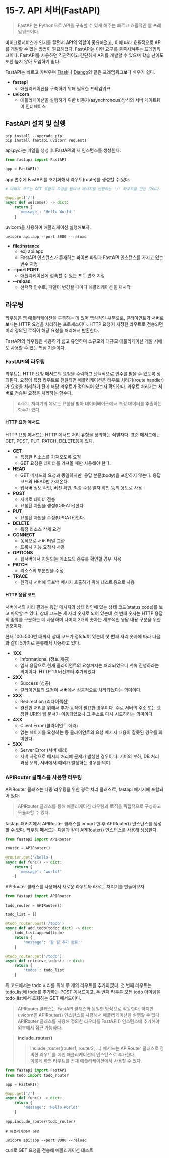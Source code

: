 # 15-7. API 서버(FastAPI)

> FastAPI는 Python으로 API를 구축할 수 있게 해주는 빠르고 효율적인 웹 프레임워크이다.

마이크로서비스가 인기를 끌면서 API의 역할이 중요해졌고, 이에 따라 효율적으로 API를 개발할 수 있는 방법이 필요해졌다. FastAPI는 이런 요구를 
충족시켜주는 프레임워크이다. FastAPI를 사용하면 직관적이고 간단하게 API를 개발할 수 있으며 학습 난이도 또한 높지 않아 도입하기 쉽다.

FastAPI는 빠르고 가벼우며 [Flask](https://flask-docs-kr.readthedocs.io/ko/latest/quickstart.html)나 
[Django](https://docs.djangoproject.com/ko/5.0/intro/)와 같은 프레임워크보다 배우기 쉽다. 

+ __fastapi__
  + 애플리케이션을 구축하기 위해 필요한 프레임워크
+ __uvicorn__
  + 애플리케이션을 실행하기 위한 비동기(asynchronous)방식의 서버 게이트웨이 인터페이스

## FastAPI 설치 및 실행

```shell
pip install --upgrade pip
pip install fastapi uvicorn requests
```

api.py라는 파일을 생성 후 FastAPI의 새 인스턴스를 생성한다.

```python
from fastapi import FastAPI

app = FastAPI()
```
app 변수에 FastAPI를 초기화해서 라우트(route)를 생성할 수 있다.

```python
# 아래의 코드는 GET 유형의 요청을 받아서 메시지를 반환하는 '/' 라우트를 만든 것이다.

@app.get('/')
async def welcome() -> dict:
    return {
      'message': 'Hello World!'
    }
```

uvicorn을 사용하여 애플리케이션 실행해보자.

```shell
uvicorn api:app --port 8000 --reload
```

+ __file:instance__
  + ex) api:app
  + FastAPI 인스턴스가 존재하는 파이썬 파일과 FastAPI 인스턴스를 가지고 있는 변수 지정
+ __--port PORT__
  + 애플리케이션에 접속할 수 있는 포트 변호 지정
+ __--reload__
  + 선택적 인수로, 파일이 변경될 때마다 애플리케이션을 재시작

## 라우팅

라우팅은 웹 애플리케이션을 구축하는 데 있어 핵심적인 부분으로, 클라이언트가 서버로 보내는 HTTP 요청을 처리하는 프로세스이다. HTTP 요청이 지정한
라우트로 전송되면 미리 정의된 로직이 해당 요청을 처리해서 반환한다.

FastAPI의 라우팅은 사용하기 쉽고 유연하며 소규모와 대규모 애플리케이션 개발 시에도 사용할 수 있는 핵심 기술이다.

### FastAPI의 라우팅

라우트는 HTTP 요청 메서드의 요청을 수락하고 선택적으로 인수를 받을 수 있도록 정의된다. 요청이 특정 라우트로 전달되면 애플리케이션은 라우트 처리기(route handler)가
요청을 처리하기 전에 해당 라우트가 정의되어 있는지 확인한다. 라우트 처리기는 서버로 전송된 요청을 처리하는 함수다.   

> 라우트 처리기의 예로는 요청을 받아 데이터베이스에서 특정 데이터를 추출하는 함수가 있다.

#### HTTP 요청 메서드

HTTP 요청 메서드는 HTTP 메서드 처리 유형을 정의하는 식별자다. 표준 메서드에는 GET, POST, PUT, PATCH, DELETE등이 있다.

+ __GET__
  + 특정한 리소스를 가져오도록 요청
  + GET 요청은 데이터를 가져올 때만 사용해야 한다.
+ __HEAD__
  + GET 메서드의 요청과 동일하지만, 응답 본문(body)을 포함하지 않는다. 응답코드와 HEAD만 가져온다.
  + 웹서버 정보 확인, 버전 확인, 최종 수정 일자 확인 등의 용도로 사용
+ __POST__
  + 서버로 데이터 전송
  + 요청된 자원을 생성(CREATE)한다.
+ __PUT__
  + 요청된 자원을 수정(UPDATE)한다. 
+ __DELETE__
  + 특정 리소스 삭제 요청
+ __CONNECT__
  + 동적으로 서버 터널 교환 
  + 프록시 기능 요청시 사용
+ __OPTIONS__
  + 웹서버에서 지원되는 메소드의 종류를 확인할 경우 사용
+ __PATCH__
  + 리소스의 부분만을 수정
+ __TRACE__
  + 원격지 서버에 루프백 메시지 호출하기 위해 테스트용으로 사용

#### HTTP 응답 코드

서버에서의 처리 결과는 응답 메시지의 상태 라인에 있는 상태 코드(status code)를 보고 파악할 수 있다. 상태 코드는 세 자리 숫자로 되어 있는데 
첫 번째 숫자는 HTTP 응답의 종류를 구분하는 데 사용하며 나머지 2개의 숫자는 세부적인 응답 내용 구분을 위한 번호이다.

현재 100~500번 대까지 상태 코드가 정의되어 있는데 첫 번째 자리 숫자에 따라 다음과 같이 5가지로 분류해서 사용하고 있다.

+ __1XX__
  + Informational (정보 제공)
  + 임시 응답으로 현재 클라이언트의 요청까지는 처리되었으니 계속 진행하라는 의미이다. HTTP 1.1 버전부터 추가되었다.
+ __2XX__
  + Success (성공)
  + 클라이언트의 요청이 서버에서 성공적으로 처리되었다는 의미이다.
+ __3XX__
  + Redirection (리다이렉션)
  + 완전한 처리를 위해서 추가 동작이 필요한 경우이다. 주로 서버의 주소 또는 요청한 URI의 웹 문서가 이동되었으니 그 주소로 다시 시도하라는 
  의미이다.
+ __4XX__
  + Client Error (클라이언트 에러)
  + 없는 페이지를 요청하는 등 클라이언트의 요청 메시지 내용이 잘못된 경우를 의미한다.
+ __5XX__
  + Server Error (서버 에러)
  + 서버 사정으로 메시지 처리에 문제가 발생한 경우이다. 서버의 부하, DB 처리 과정 오류, 서버에서 예외가 발생하는 경우를 의미.

### APIRouter 클래스를 사용한 라우팅

APIRouter 클래스는 다중 라우팅을 위한 경로 처리 클래스로, fastapi 패키지에 포함되어 있다.

> APIRouter 클래스를 통해 애플리케이션 라우팅과 로직을 독립적으로 구성하고 모듈화할 수 있다.

fastapi 패키지에서 APIRouter 클래스를 import 한 후 APIRouter() 인스턴스를 생성할 수 있다. 라우팅 메서드는 다음과 같이 APIRouter() 
인스턴스를 사용해 생성한다.

```python
from fastapi import APIRouter

router = APIRouter()

@router.get('/hello')
async def func() -> dict:
    return {
      'message': 'world!'
    }
```

APIRouter 클래스를 사용해서 새로운 라우트와 라우트 처리기를 만들어보자. 

```python
from fastapi import APIRouter

todo_router = APIRouter()

todo_list = []

@todo_router.post('/todo')
async def add_todo(todo: dict) -> dict:
    todo_list.append(todo)
    return {
        'message': '할 일 추가 완료!'
    }

@todo_router.get('/todo')
async def retrieve_todos() -> dict:
    return {
        'todos': todo_list
    }
```
위 코드에서는 todo 처리를 위해 두 개의 라우트를 추가하였다. 첫 번째 라우트는 todo_list에 todo를 추가하는 POST 메서드이고, 두 번째 라우튼
모든 todo 아이템을 todo_list에서 조회하는 GET 메서드이다.

> APIRouter 클래스는 FastAPI 클래스와 동일한 방식으로 작동한다. 하지만 uvicorn은 APIRouter() 인스턴스를 사용해서 애플리케이션을 실행할 수 없다.   
> APIRouter 클래스를 사용해 정의한 라우터를 FastAPI() 인스턴스에 추가해야 외부에서 접근 가능하다.

> __include_router()__
> > include_router(router1, router2, ...) 메서드는 APIRouter 클래스로 정의한 라우트를 메인 애플리케이션의 인스턴스로 추가한다.   
> > 이렇게 하면 라우트를 전체 애플리케이션에서 사용할 수 있다.

```python
from fastapi import FastAPI
from todo import todo_router

app = FastAPI()

@app.get('/')
async def func() -> dict:
    return {
        'message': 'Hello World!'
    }

app.include_router(todo_router)
```

```shell
# 애플리케이션 실행

uvicorn api:app --port 8000 --reload
```

curl로 GET 요청을 전송해 애플리케이션 테스트


